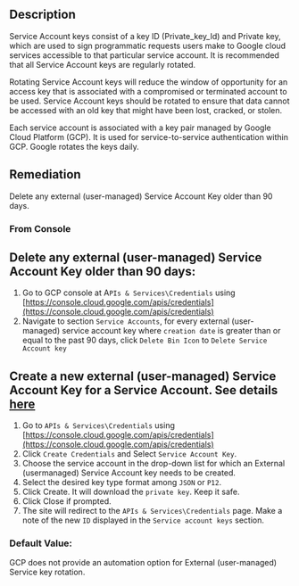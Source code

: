 ## Description

Service Account keys consist of a key ID (Private_key_Id) and Private key, which are used to
sign programmatic requests users make to Google cloud services accessible to that particular service account. It is recommended that all Service Account keys are regularly
rotated.

Rotating Service Account keys will reduce the window of opportunity for an access key that is associated with a compromised or terminated account to be used. Service Account keys should be rotated to ensure that data cannot be accessed with an old key that might have been lost, cracked, or stolen.

Each service account is associated with a key pair managed by Google Cloud Platform (GCP). It is used for service-to-service authentication within GCP. Google rotates the keys daily.

## Remediation

Delete any external (user-managed) Service Account Key older than 90 days.

### From Console

## Delete any external (user-managed) Service Account Key older than 90 days:

1. Go to GCP console at A`PIs & Services\Credentials` using [https://console.cloud.google.com/apis/credentials](https://console.cloud.google.com/apis/credentials)
2. Navigate to section `Service Accounts`, for every external (user-managed) service account key where  `creation date` is greater than or equal to the past 90 days, click `Delete Bin Icon` to `Delete Service Account key`

## Create a new external (user-managed) Service Account Key for a Service Account. See details [here](https://cloud.google.com/iam/docs/creating-managing-service-account-keys)

1. Go to `APIs & Services\Credentials` using [https://console.cloud.google.com/apis/credentials](https://console.cloud.google.com/apis/credentials)
2. Click `Create Credentials` and Select `Service Account Key`.
3. Choose the service account in the drop-down list for which an External (usermanaged) Service Account key needs to be created.
4. Select the desired key type format among `JSON` or `P12`.
5. Click Create. It will download the `private key`. Keep it safe.
6. Click Close if prompted.
7. The site will redirect to the `APIs & Services\Credentials` page. Make a note of
the new `ID` displayed in the `Service account keys` section.

### Default Value:

GCP does not provide an automation option for External (user-managed) Service key rotation.